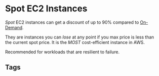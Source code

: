 # Spot EC2 Instances

*Spot* EC2 instances can get a discount of up to 90% compared to [On-Demand](./202309150316).  

They are instances you can *lose* at any point if you max price is less than the current spot price. It is the *MOST* cost-efficient instance in AWS.  

Recommended for workloads that are resilient to failure.  

## Tags
